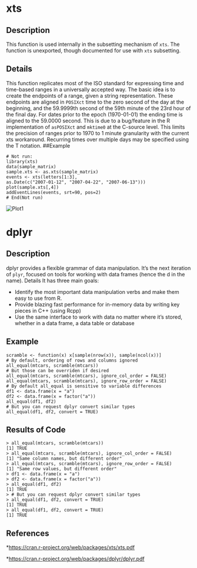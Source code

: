 xts
==============
## Description
This function is used internally in the subsetting mechanism of `xts`. The function is unexported,
though documented for use with `xts` subsetting.
## Details
This function replicates most of the ISO standard for expressing time and time-based ranges in a
universally accepted way.
The basic idea is to create the endpoints of a range, given a string representation. These endpoints
are aligned in `POSIXct` time to the zero second of the day at the beginning, and the 59.9999th
second of the 59th minute of the 23rd hour of the final day.
For dates prior to the epoch (1970-01-01) the ending time is aligned to the 59.0000 second. This is
due to a bug/feature in the R implementation of `asPOSIXct` and `mktime0` at the C-source level. This
limits the precision of ranges prior to 1970 to 1 minute granularity with the current xts workaround.
Recurring times over multiple days may be specified using the T notation. 
##Example
```
# Not run:
library(xts)
data(sample_matrix)
sample.xts <- as.xts(sample_matrix)
events <- xts(letters[1:3],
as.Date(c("2007-01-12", "2007-04-22", "2007-06-13")))
plot(sample.xts[,4])
addEventLines(events, srt=90, pos=2)
# End(Not run)
```
![Plot1](https://github.com/ULStats/MA4128Assessment-2018/blob/master/Plot1.png)
# dplyr
## Description
dplyr provides a flexible grammar of data manipulation. It’s the next iteration of `plyr`, focused on
tools for working with data frames (hence the d in the name).
Details
It has three main goals:
* Identify the most important data manipulation verbs and make them easy to use from R.
* Provide blazing fast performance for in-memory data by writing key pieces in C++ (using
Rcpp)
* Use the same interface to work with data no matter where it’s stored, whether in a data frame,
a data table or database
## Example
```
scramble <- function(x) x[sample(nrow(x)), sample(ncol(x))]
# By default, ordering of rows and columns ignored
all_equal(mtcars, scramble(mtcars))
# But those can be overriden if desired
all_equal(mtcars, scramble(mtcars), ignore_col_order = FALSE)
all_equal(mtcars, scramble(mtcars), ignore_row_order = FALSE)
# By default all_equal is sensitive to variable differences
df1 <- data.frame(x = "a")
df2 <- data.frame(x = factor("a"))
all_equal(df1, df2)
# But you can request dplyr convert similar types
all_equal(df1, df2, convert = TRUE)
```
## Results of Code
```
> all_equal(mtcars, scramble(mtcars))
[1] TRUE
> all_equal(mtcars, scramble(mtcars), ignore_col_order = FALSE)
[1] "Same column names, but different order"
> all_equal(mtcars, scramble(mtcars), ignore_row_order = FALSE)
[1] "Same row values, but different order"
> df1 <- data.frame(x = "a")
> df2 <- data.frame(x = factor("a"))
> all_equal(df1, df2)
[1] TRUE
> # But you can request dplyr convert similar types
> all_equal(df1, df2, convert = TRUE)
[1] TRUE
> all_equal(df1, df2, convert = TRUE)
[1] TRUE
```
## References
*https://cran.r-project.org/web/packages/xts/xts.pdf

*https://cran.r-project.org/web/packages/dplyr/dplyr.pdf
